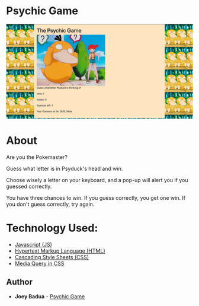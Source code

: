 # Psychic Game
![Screenshot](/assets/images/Psychic-Game-screenshot.png)

# About
Are you the Pokemaster? 

Guess what letter is in Psyduck's head and win. 

Choose wisely a letter on your keyboard, and a pop-up will alert you if you guessed correctly.

You have three chances to win. If you guess correctly, you get one win. If you don't guess correctly, try again.

# Technology Used:
* [Javascript (JS)](https://developer.mozilla.org/en-US/docs/Web/JavaScript)
* [Hypertext Markup Language (HTML)](https://developer.mozilla.org/en-US/docs/Web/HTML)
* [Cascading Style Sheets (CSS)](https://developer.mozilla.org/en-US/docs/Web/CSS) 
* [Media Query in CSS](https://www.w3schools.com/cssref/css3_pr_mediaquery.asp)

## Author
* **Joey Badua** - [Psychic Game](https://github.com/joannebadua)
